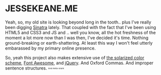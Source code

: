 JESSEKEANE.ME
=====

Yeah, so, my old site is looking beyond long in the tooth.. plus I've really been digging [Sinatra](http://www.sinatrarb.com) lately. That coupled with the fact that I've been using HTML5 and CSS3 and JS and .. well you know, all the hot freshness of the moment a lot more now than I was then, I've decided it's time. Nothing ground-breaking or earth-shattering. At least this way I won't feel utterly embarassed by my primary online presence.

So, yeah this project also makes extensive use of [the solarized color scheme](https://github.com/altercation/solarized), [Font Awesome](https://fortawesome.github.com/Font-Awesome), and [jQuery](https://github.com/jquery/jquery). And Oxford Commas. And improper sentence structures. <sub><sup><sub><sup>And meta-snark</sup></sub></sup></sub>
